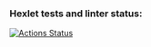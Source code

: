 ### Hexlet tests and linter status:
[![Actions Status](https://github.com/holiqen/frontend-project-44/actions/workflows/hexlet-check.yml/badge.svg)](https://github.com/holiqen/frontend-project-44/actions)